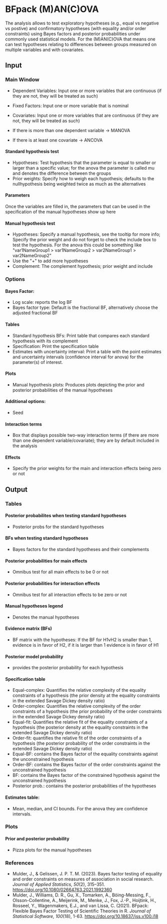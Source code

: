 BFpack (M)AN(C)OVA
==========================

The analysis allows to test exploratory hypotheses (e.g., equal vs negative vs postive) and confirmatory hypotheses (with equality and/or order constraints) using Bayes factors and posterior probabilities under commonly used statistical models. For the (M)AN(C)OVA that means one can test hypotheses relating to differences between groups measured on multiple variables and with covariates.

## Input
### Main Window
- Dependent Variables: Input one or more variables that are continuous (if they are not, they will be treated as such)
- Fixed Factors: Input one or more variable that is nominal
- Covariates: Input one or more variables that are continuous (if they are not, they will be treated as such)

- If there is more than one dependent variable -> MANOVA
- If there is at least one covariate -> ANCOVA

#### Standard hypothesis test
- Hypotheses: Test hypothesis that the parameter is equal to smaller or larger than a specific value; for the anova the parameter is called mu and denotes the difference between the groups
- Prior weights: Specify how to weigh each hypothesis; defaults to the nullhypothesis being weighted twice as much as the alternatives 

#### Parameters
Once the variables are filled in, the parameters that can be used in the specification of the manual hypotheses show up here

#### Manual hypothesis test
- Hypotheses: Specify a manual hypothesis, see the tooltip for more info; Specify the prior weight and do not forget to check the include box to test the hypothesis. For the anova this could be something like "var1NameGroup1 > var1NameGroup2 > var2NameGroup1 > var2NameGroup2"
- Use the "+" to add more hypotheses
- Complement: The complement hypothesis; prior weight and include

### Options
#### Bayes Factor: 
- Log scale: reports the log BF
- Bayes factor type: Default is the fractional BF, alternatively choose the adjusted fractional BF

#### Tables
- Standard hypothesis BFs: Print table that compares each standard hypothesis with its complement
- Specification: Print the specification table
- Estimates with uncertainty interval: Print a table with the point estimates and uncertainty intervals (confidence interval for anova) for the parameter(s) of interest. 

#### Plots
- Manual hypothesis plots: Produces plots depicting the prior and posterior probabilities of the manual hypotheses

#### Additional options: 
- Seed

#### Interaction terms
- Box that displays possible two-way interaction terms (if there are more than one dependent variable/covariate); they are by default included in the analysis

#### Effects
- Specify the prior weights for the main and interaction effects being zero or not


## Output

### Tables
#### Posterior probabilites when testing standard hypotheses
- Posterior probs for the standard hypotheses

#### BFs when testing standard hypotheses
- Bayes factors for the standard hypotheses and their complements

#### Posterior probabilities for main effects
- Omnibus test for all main effects to be 0 or not

#### Posterior probabilities for interaction effects
- Omnibus test for all interaction effects to be zero or not

#### Manual hypotheses legend
- Denotes the manual hypotheses

#### Evidence matrix (BFs)
- BF matrix with the hypotheses: If the BF for H1vH2 is smaller than 1, evidence is in favor of H2, if it is larger than 1 evidence is in favor of H1

#### Posterior model probability
- provides the posterior probability for each hypothesis

#### Specification table
- Equal-complex: Quantifies the relative complexity of the equality constraints of a hypothesis (the prior density at the equality constraints in the extended Savage Dickey density ratio)
- Order-complex: Quantifies the relative complexity of the order constraints of a hypothesis (the prior probability of the order constraints in the extended Savage Dickey density ratio)
- Equal-fit: Quantifies the relative fit of the equality constraints of a hypothesis (the posterior density at the equality constraints in the extended Savage Dickey density ratio)
- Order-fit: quantifies the relative fit of the order constraints of a hypothesis (the posterior probability of the order constraints in the extended Savage Dickey density ratio)
- Equal-BF: contains the Bayes factor of the equality constraints against the unconstrained hypothesis
- Order-BF: contains the Bayes factor of the order constraints against the unconstrained hypothesis
- BF: contains the Bayes factor of the constrained hypothesis against the unconstrained hypothesis
- Posterior prob.: contains the posterior probabilities of the hypotheses

#### Estimates table:
- Mean, median, and CI bounds. For the anova they are confidence intervals.

### Plots
#### Prior and posterior probability 
- Pizza plots for the manual hypotheses

### References

- Mulder, J., & Gelissen, J. P. T. M. (2023). Bayes factor testing of equality and order constraints on measures of association in social research. *Journal of Applied Statistics, 50*(2), 315–351. https://doi.org/10.1080/02664763.2021.1992360
- Mulder, J., Williams, D. R., Gu, X., Tomarken, A., Böing-Messing, F., Olsson-Collentine, A., Meijerink, M., Menke, J., Fox, J.-P., Hoijtink, H., Rosseel, Y., Wagenmakers, E.J., and van Lissa, C. (2021). BFpack: Flexible Bayes Factor Testing of Scientific Theories in R. *Journal of Statistical Software, 100*(18), 1-63. https://doi.org/10.18637/jss.v100.i18
